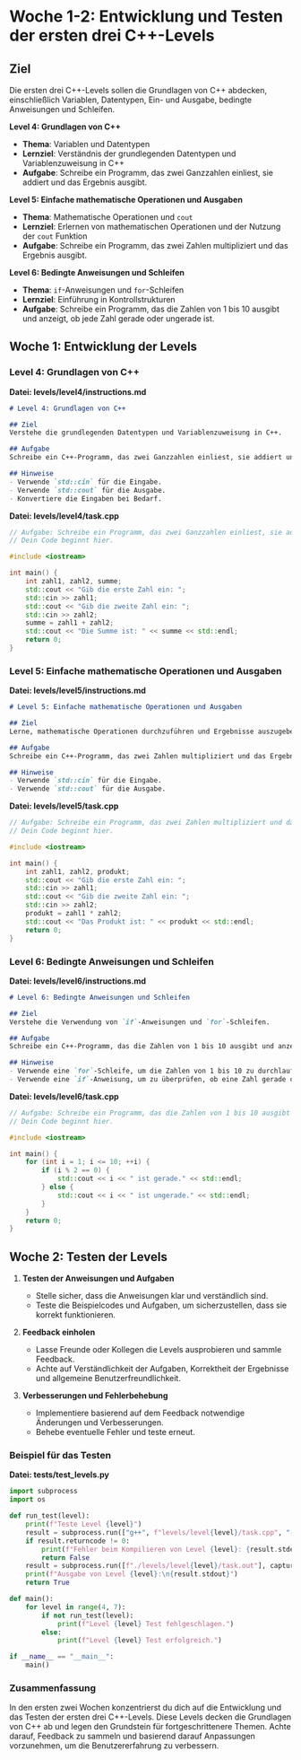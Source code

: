 # Woche 1-2: Entwicklung und Testen der ersten drei C++-Levels

## Ziel

Die ersten drei C++-Levels sollen die Grundlagen von C++ abdecken, einschließlich Variablen, Datentypen, Ein- und Ausgabe, bedingte Anweisungen und Schleifen.

**Level 4: Grundlagen von C++**

- **Thema**: Variablen und Datentypen
- **Lernziel**: Verständnis der grundlegenden Datentypen und Variablenzuweisung in C++
- **Aufgabe**: Schreibe ein Programm, das zwei Ganzzahlen einliest, sie addiert und das Ergebnis ausgibt.

**Level 5: Einfache mathematische Operationen und Ausgaben**

- **Thema**: Mathematische Operationen und `cout`
- **Lernziel**: Erlernen von mathematischen Operationen und der Nutzung der `cout` Funktion
- **Aufgabe**: Schreibe ein Programm, das zwei Zahlen multipliziert und das Ergebnis ausgibt.

**Level 6: Bedingte Anweisungen und Schleifen**

- **Thema**: `if`-Anweisungen und `for`-Schleifen
- **Lernziel**: Einführung in Kontrollstrukturen
- **Aufgabe**: Schreibe ein Programm, das die Zahlen von 1 bis 10 ausgibt und anzeigt, ob jede Zahl gerade oder ungerade ist.

## Woche 1: Entwicklung der Levels

### Level 4: Grundlagen von C++

**Datei: levels/level4/instructions.md**

```markdown
# Level 4: Grundlagen von C++

## Ziel
Verstehe die grundlegenden Datentypen und Variablenzuweisung in C++.

## Aufgabe
Schreibe ein C++-Programm, das zwei Ganzzahlen einliest, sie addiert und das Ergebnis ausgibt.

## Hinweise
- Verwende `std::cin` für die Eingabe.
- Verwende `std::cout` für die Ausgabe.
- Konvertiere die Eingaben bei Bedarf.
```

**Datei: levels/level4/task.cpp**

```cpp
// Aufgabe: Schreibe ein Programm, das zwei Ganzzahlen einliest, sie addiert und das Ergebnis ausgibt.
// Dein Code beginnt hier.

#include <iostream>

int main() {
    int zahl1, zahl2, summe;
    std::cout << "Gib die erste Zahl ein: ";
    std::cin >> zahl1;
    std::cout << "Gib die zweite Zahl ein: ";
    std::cin >> zahl2;
    summe = zahl1 + zahl2;
    std::cout << "Die Summe ist: " << summe << std::endl;
    return 0;
}
```

### Level 5: Einfache mathematische Operationen und Ausgaben

**Datei: levels/level5/instructions.md**

```markdown
# Level 5: Einfache mathematische Operationen und Ausgaben

## Ziel
Lerne, mathematische Operationen durchzuführen und Ergebnisse auszugeben.

## Aufgabe
Schreibe ein C++-Programm, das zwei Zahlen multipliziert und das Ergebnis ausgibt.

## Hinweise
- Verwende `std::cin` für die Eingabe.
- Verwende `std::cout` für die Ausgabe.
```

**Datei: levels/level5/task.cpp**

```cpp
// Aufgabe: Schreibe ein Programm, das zwei Zahlen multipliziert und das Ergebnis ausgibt.
// Dein Code beginnt hier.

#include <iostream>

int main() {
    int zahl1, zahl2, produkt;
    std::cout << "Gib die erste Zahl ein: ";
    std::cin >> zahl1;
    std::cout << "Gib die zweite Zahl ein: ";
    std::cin >> zahl2;
    produkt = zahl1 * zahl2;
    std::cout << "Das Produkt ist: " << produkt << std::endl;
    return 0;
}
```

### Level 6: Bedingte Anweisungen und Schleifen

**Datei: levels/level6/instructions.md**

```markdown
# Level 6: Bedingte Anweisungen und Schleifen

## Ziel
Verstehe die Verwendung von `if`-Anweisungen und `for`-Schleifen.

## Aufgabe
Schreibe ein C++-Programm, das die Zahlen von 1 bis 10 ausgibt und anzeigt, ob jede Zahl gerade oder ungerade ist.

## Hinweise
- Verwende eine `for`-Schleife, um die Zahlen von 1 bis 10 zu durchlaufen.
- Verwende eine `if`-Anweisung, um zu überprüfen, ob eine Zahl gerade oder ungerade ist.
```

**Datei: levels/level6/task.cpp**

```cpp
// Aufgabe: Schreibe ein Programm, das die Zahlen von 1 bis 10 ausgibt und anzeigt, ob jede Zahl gerade oder ungerade ist.
// Dein Code beginnt hier.

#include <iostream>

int main() {
    for (int i = 1; i <= 10; ++i) {
        if (i % 2 == 0) {
            std::cout << i << " ist gerade." << std::endl;
        } else {
            std::cout << i << " ist ungerade." << std::endl;
        }
    }
    return 0;
}
```

## Woche 2: Testen der Levels

1. **Testen der Anweisungen und Aufgaben**
   - Stelle sicher, dass die Anweisungen klar und verständlich sind.
   - Teste die Beispielcodes und Aufgaben, um sicherzustellen, dass sie korrekt funktionieren.

2. **Feedback einholen**
   - Lasse Freunde oder Kollegen die Levels ausprobieren und sammle Feedback.
   - Achte auf Verständlichkeit der Aufgaben, Korrektheit der Ergebnisse und allgemeine Benutzerfreundlichkeit.

3. **Verbesserungen und Fehlerbehebung**
   - Implementiere basierend auf dem Feedback notwendige Änderungen und Verbesserungen.
   - Behebe eventuelle Fehler und teste erneut.

### Beispiel für das Testen

**Datei: tests/test_levels.py**

```python
import subprocess
import os

def run_test(level):
    print(f"Teste Level {level}")
    result = subprocess.run(["g++", f"levels/level{level}/task.cpp", "-o", f"levels/level{level}/task.out"], capture_output=True, text=True)
    if result.returncode != 0:
        print(f"Fehler beim Kompilieren von Level {level}: {result.stderr}")
        return False
    result = subprocess.run([f"./levels/level{level}/task.out"], capture_output=True, text=True)
    print(f"Ausgabe von Level {level}:\n{result.stdout}")
    return True

def main():
    for level in range(4, 7):
        if not run_test(level):
            print(f"Level {level} Test fehlgeschlagen.")
        else:
            print(f"Level {level} Test erfolgreich.")

if __name__ == "__main__":
    main()
```

### Zusammenfassung

In den ersten zwei Wochen konzentrierst du dich auf die Entwicklung und das Testen der ersten drei C++-Levels. Diese Levels decken die Grundlagen von C++ ab und legen den Grundstein für fortgeschrittenere Themen. Achte darauf, Feedback zu sammeln und basierend darauf Anpassungen vorzunehmen, um die Benutzererfahrung zu verbessern.
